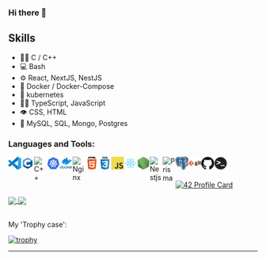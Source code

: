 ### Hi there 👋

## Skills
- 👨‍💻 C / C++
- 💻 Bash
- ⚙️ React, NextJS, NestJS
- 🐳 Docker / Docker-Compose
- 🌌 kubernetes
- 👨‍💻 TypeScript, JavaScript
- 👁️ CSS, HTML
- 💽 MySQL, SQL, Mongo, Postgres


### Languages and Tools:

<img align="left" alt="Visual Studio Code" width="26px" src="https://raw.githubusercontent.com/github/explore/80688e429a7d4ef2fca1e82350fe8e3517d3494d/topics/visual-studio-code/visual-studio-code.png" />
<img align="left" alt="C (Programming language)" width="26px" src="https://raw.githubusercontent.com/github/explore/80688e429a7d4ef2fca1e82350fe8e3517d3494d/topics/c/c.png" />
<img align="left" alt="C++" width="26px" src="https://i.pinimg.com/originals/0b/84/9c/0b849c72f38362fe12072a4916660013.png" />
<img align="left" alt="Kubernetes" width="26px" src="https://raw.githubusercontent.com/github/explore/80688e429a7d4ef2fca1e82350fe8e3517d3494d/topics/kubernetes/kubernetes.png" />
<img align="left" alt="Docker" width="26px" src="https://raw.githubusercontent.com/github/explore/80688e429a7d4ef2fca1e82350fe8e3517d3494d/topics/docker/docker.png" />
<img align="left" alt="Nginx" width="26px" src="https://pbs.twimg.com/profile_images/1293252199653371904/NUBlg7jw.jpg" />
<img align="left" alt="HTML5" width="26px" src="https://raw.githubusercontent.com/github/explore/80688e429a7d4ef2fca1e82350fe8e3517d3494d/topics/html/html.png" />
<img align="left" alt="CSS" width="26px" src="https://raw.githubusercontent.com/github/explore/80688e429a7d4ef2fca1e82350fe8e3517d3494d/topics/css/css.png" />
<img align="left" alt="JavaScript" width="26px" src="https://raw.githubusercontent.com/github/explore/80688e429a7d4ef2fca1e82350fe8e3517d3494d/topics/javascript/javascript.png" />
<img align="left" alt="React" width="26px" src="https://raw.githubusercontent.com/github/explore/80688e429a7d4ef2fca1e82350fe8e3517d3494d/topics/react/react.png" />
<img align="left" alt="Node.js" width="26px" src="https://raw.githubusercontent.com/github/explore/80688e429a7d4ef2fca1e82350fe8e3517d3494d/topics/nodejs/nodejs.png" />
<img align="left" alt="Nestjs" width="26px" src="https://seeklogo.com/images/N/nestjs-logo-09342F76C0-seeklogo.com.png" />
<img align="left" alt="Prisma" width="26px" src="https://seeklogo.com/images/P/prisma-logo-3805665B69-seeklogo.com.png" />
<img align="left" alt="Postgresql" width="26px" src="https://raw.githubusercontent.com/github/explore/80688e429a7d4ef2fca1e82350fe8e3517d3494d/topics/postgresql/postgresql.png" />
<img align="left" alt="Git" width="26px" src="https://raw.githubusercontent.com/github/explore/80688e429a7d4ef2fca1e82350fe8e3517d3494d/topics/git/git.png" />
<img align="left" alt="GitHub" width="26px" src="https://raw.githubusercontent.com/github/explore/78df643247d429f6cc873026c0622819ad797942/topics/github/github.png" />
<img align="left" alt="Terminal" width="26px" src="https://raw.githubusercontent.com/github/explore/80688e429a7d4ef2fca1e82350fe8e3517d3494d/topics/terminal/terminal.png" />


<br />
<br />


[![42 Profile Card](https://1337-readme.vercel.app/api/profile?cursus=42cursus&dark=true&login=ayennoui)](https://github.com/mohouyizme/1337-readme)

<a href="https://github.com/LayeredChoas?tab=repositories">
  <img align="center" src="https://github-readme-stats.vercel.app/api/top-langs/?username=LayeredChoas&theme=dark&count_private=true"/>
</a>
<a href="https://github.com/LayeredChoas?tab=repositories">
 <img align="center" src="https://github-readme-stats.vercel.app/api?username=LayeredChoas&line_height=40&show_icons=true&theme=dark&count_private=true">
</a>
<br />
<br />

My 'Trophy case':

[![trophy](https://github-profile-trophy.vercel.app/?username=LayeredChoas&theme=onedark)](https://github.com/ryo-ma/github-profile-trophy)

---

<!--
**LayeredChoas/LayeredChoas** is a ✨ _special_ ✨ repository because its `README.md` (this file) appears on your GitHub profile.

Here are some ideas to get you started:

- 🔭 I’m currently working on ...
- 🌱 I’m currently learning ...
- 👯 I’m looking to collaborate on ...
- 🤔 I’m looking for help with ...
- 💬 Ask me about ...
- 📫 How to reach me: ...
- 😄 Pronouns: ...
- ⚡ Fun fact: ...
-->
